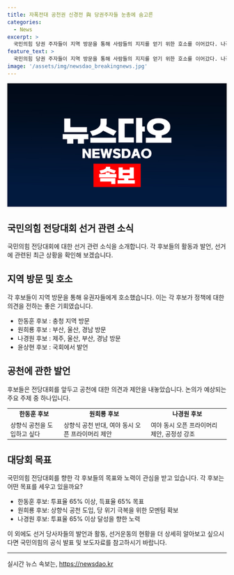 ```yaml
---
title: 자폭전대 공천권 신경전 與 당권주자들 눈총에 숨고른
categories:
  - News
excerpt: >
  국민의힘 당권 주자들이 지역 방문을 통해 사람들의 지지를 얻기 위한 호소를 이어갔다. 나경원 후보는 지지율 상승이 필수라며 대통령 지지율과의 차별화를 언급하고, 원희룡 후보는 상향식 공천으로 정책을 개선토록 약속했다. 한편, 한동훈 후보 측은 투표율과 득표율 65%를 목표로 선거를 진행 중이라 전했다. 또한 사천 의혹에 대한 법적 대응은 회피하겠다는 입장을 밝혔고, 대당인 전당대회는 흑색선전 금지를 위반한 후보들에 제재를 확정했다.
feature_text: >
  국민의힘 당권 주자들이 지역 방문을 통해 사람들의 지지를 얻기 위한 호소를 이어갔다. 나경원 후보는 지지율 상승이 필수라며 대통령 지지율과의 차별화를 언급하고, 원희룡 후보는 상향식 공천으로 정책을 개선토록 약속했다. 한편, 한동훈 후보 측은 투표율과 득표율 65%를 목표로 선거를 진행 중이라 전했다. 또한 사천 의혹에 대한 법적 대응은 회피하겠다는 입장을 밝혔고, 대당인 전당대회는 흑색선전 금지를 위반한 후보들에 제재를 확정했다.
image: '/assets/img/newsdao_breakingnews.jpg'
---
```


<p><img src="/assets/img/newsdao_breakingnews.jpg" alt="flaretime 속보" /></p>

<h2 data-ke-size="size26">국민의힘 전당대회 선거 관련 소식</h2>

<p data-ke-size="size16">국민의힘 전당대회에 대한 선거 관련 소식을 소개합니다. 각 후보들의 활동과 발언, 선거에 관련된 최근 상황을 확인해 보겠습니다.</p>

<h2 data-ke-size="size24">지역 방문 및 호소</h2>

<p data-ke-size="size16">각 후보들이 지역 방문을 통해 유권자들에게 호소했습니다. 이는 각 후보가 정책에 대한 의견을 전하는 좋은 기회였습니다.</p>

<ul>
  <li>한동훈 후보 : 충청 지역 방문</li>
  <li>원희룡 후보 : 부산, 울산, 경남 방문</li>
  <li>나경원 후보 : 제주, 울산, 부산, 경남 방문</li>
  <li>윤상현 후보 : 국회에서 발언</li>
</ul>

<h2 data-ke-size="size24">공천에 관한 발언</h2>

<p data-ke-size="size16">후보들은 전당대회를 앞두고 공천에 대한 의견과 제안을 내놓았습니다. 논의가 예상되는 주요 주제 중 하나입니다.</p>

<table>
  <tr>
    <td style="text-align: center; height: 17px;"><b>한동훈 후보</b></td>
    <td style="text-align: center; height: 17px;"><b>원희룡 후보</b></td>
    <td style="text-align: center; height: 17px;"><b>나경원 후보</b></td>
  </tr>
  <tr>
    <td>상향식 공천을 도입하고 싶다</td>
    <td>상향식 공천 반대, 여야 동시 오픈 프라이머리 제안</td>
    <td>여야 동시 오픈 프라이머리 제안, 공정성 강조</td>
  </tr>
</table>

<h2 data-ke-size="size24">대당회 목표</h2>

<p data-ke-size="size16">국민의힘 전당대회를 향한 각 후보들의 목표와 노력이 관심을 받고 있습니다. 각 후보는 어떤 목표를 세우고 있을까요?</p>

<ul>
  <li>한동훈 후보: 투표율 65% 이상, 득표율 65% 목표</li>
  <li>원희룡 후보: 상향식 공천 도입, 당 위기 극복을 위한 모멘텀 확보</li>
  <li>나경원 후보: 투표율 65% 이상 달성을 향한 노력</li>
</ul>

<p data-ke-size="size16">이 외에도 선거 당사자들의 발언과 활동, 선거운동의 현황을 더 상세히 알아보고 싶으시다면 국민의힘의 공식 발표 및 보도자료를 참고하시기 바랍니다. </p>

<hr>
실시간 뉴스 속보는, <a href="https://newsdao.kr" rel="dofollow">https://newsdao.kr</a>


